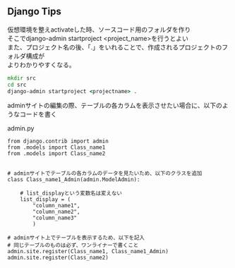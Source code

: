 ## Django Tips

仮想環境を整えactivateした時、ソースコード用のフォルダを作り  
そこでdjango-admin startproject <project_name>を行うとよい  
また、プロジェクト名の後、「.」をいれることで、作成されるプロジェクトのフォルダ構成が  
よりわかりやすくなる。

```cmd
mkdir src
cd src
django-admin startproject <projectname> .
```


adminサイトの編集の際、テーブルの各カラムを表示させたい場合に、以下のようなコードを書く  

admin.py  
```django
from django.contrib import admin
from .models import Class_name1
from .models import Class_name2


# adminサイトでテーブルの各カラムのデータを見たいため、以下のクラスを追加
class Class_name1_Admin(admin.ModelAdmin):
	
	# list_displayという変数名は変えない
	list_display = (
		"column_name1",
		"column_name2",
		"column_name3"
		)
		
# adminサイト上でテーブルを表示するため、以下を記入
# 同じテーブルのものは必ず、ワンライナーで書くこと
admin.site.register(Class_name1, Class_name1_Admin)
admin.site.register(Class_name2)
```

